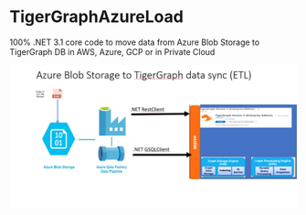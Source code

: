 # TigerGraphAzureLoad
100% .NET 3.1 core code to move data from Azure Blob Storage to TigerGraph DB in AWS, Azure, GCP or in Private Cloud

[![Architecture](https://github.com/sanjaymurthy/TigerGraphAzureLoad/blob/master/docs/Architecture.png "Architecture")](https://github.com/sanjaymurthy/TigerGraphAzureLoad/blob/master/docs/Architecture.png "Architecture")



